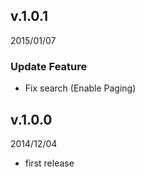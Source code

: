 ## v.1.0.1
2015/01/07

### Update Feature
* Fix search (Enable Paging)

## v.1.0.0
2014/12/04

* first release
